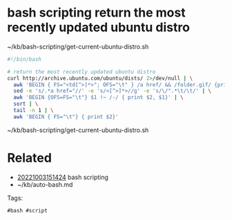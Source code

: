 # bash scripting return the most recently updated ubuntu distro
~/kb/bash-scripting/get-current-ubuntu-distro.sh
```bash
#!/bin/bash

# return the most recently updated ubuntu distro
curl http://archive.ubuntu.com/ubuntu/dists/ 2>/dev/null | \
  awk 'BEGIN { FS="<td[^>]*>"; OFS="\t" } /a href/ && /folder.gif/ {print $3, $4}' | \
  sed -e 's/.*a href="//' -e 's/<[^>]*>//g' -e 's/\/".*\t/\t/' | \
  awk 'BEGIN {OFS=FS="\t"} $1 !~ /-/ { print $2, $1}' | \
  sort | \
  tail -n 1 | \
  awk 'BEGIN { FS="\t"} { print $2}'
```

~/kb/bash-scripting/get-current-ubuntu-distro.sh
# Related

- [20221003151424](/zet/20221003151424/README.md) bash scripting
- ~/kb/auto-bash.md

Tags:

    #bash #script 
